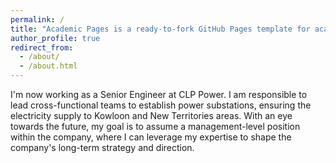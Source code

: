 ```yaml
---
permalink: /
title: "Academic Pages is a ready-to-fork GitHub Pages template for academic personal websites"
author_profile: true
redirect_from: 
  - /about/
  - /about.html
---
```

I'm now working as a Senior Engineer at CLP Power. I am responsible to lead cross-functional teams to establish power substations, ensuring the electricity supply to Kowloon and New Territories areas.
With an eye towards the future, my goal is to assume a management-level position within the company, where I can leverage my expertise to shape the company's long-term strategy and direction.
